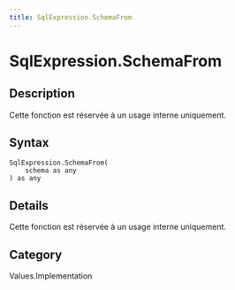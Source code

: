 ```yaml
---
title: SqlExpression.SchemaFrom
---
```


# SqlExpression.SchemaFrom


## Description

Cette fonction est réservée à un usage interne uniquement.


## Syntax

```powerquery
SqlExpression.SchemaFrom(
    schema as any
) as any
```


## Details

Cette fonction est réservée à un usage interne uniquement.



## Category
Values.Implementation
